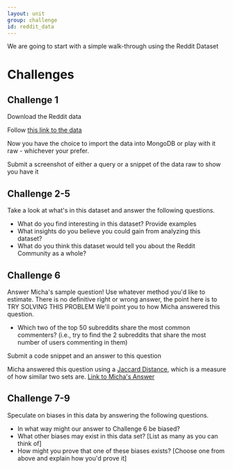 ```yaml
---
layout: unit
group: challenge
id: reddit_data
---
```


We are going to start with a simple walk-through using the Reddit Dataset

# Challenges

## Challenge 1

Download the Reddit data

Follow [this link to the data](http://www.reddit.com/r/datasets/comments/1mbsa2/155m_reddit_comments_over_15_days/)

Now you have the choice to import the data into MongoDB or play with it raw - whichever your prefer.

Submit a screenshot of either a query or a snippet of the data raw to show you have it

## Challenge 2-5

Take a look at what's in this dataset and answer the following questions.

* What do you find interesting in this dataset?  Provide examples
* What insights do you believe you could gain from analyzing this dataset?
* What do you think this dataset would tell you about the Reddit Community as a whole?

## Challenge 6

Answer Micha's sample question!  Use whatever method you'd like to estimate.  There is no definitive right or wrong answer, the point here is to TRY SOLVING THIS PROBLEM  We'll point you to how Micha answered this question.

* Which two of the top 50 subreddits share the most common commenters?  (i.e., try to find the 2 subreddits that share the most number of users commenting in them)

Submit a code snippet and an answer to this question

Micha answered this question using a [Jaccard Distance](http://www.google.com/url?q=http%3A%2F%2Fen.wikipedia.org%2Fwiki%2FJaccard_index&sa=D&sntz=1&usg=AFQjCNEVx641Q05H4TsuVpL894sPoVEsBQ), which is a measure of how similar two sets are.
[Link to Micha's Answer](sample-link)

## Challenge 7-9

Speculate on biases in this data by answering the following questions.

* In what way might our answer to Challenge 6 be biased?
* What other biases may exist in this data set? [List as many as you can think of]
* How might you prove that one of these biases exists? [Choose one from above and explain how you'd prove it]





